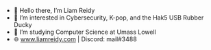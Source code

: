 - 👋 Hello there, I’m Liam Reidy
- 👀 I’m interested in Cybersecurity, K-pop, and the Hak5 USB Rubber Ducky
- 🌱 I’m studying Computer Science at Umass Lowell
- 🌐 www.liamreidy.com  |  Discord: mail#3488
